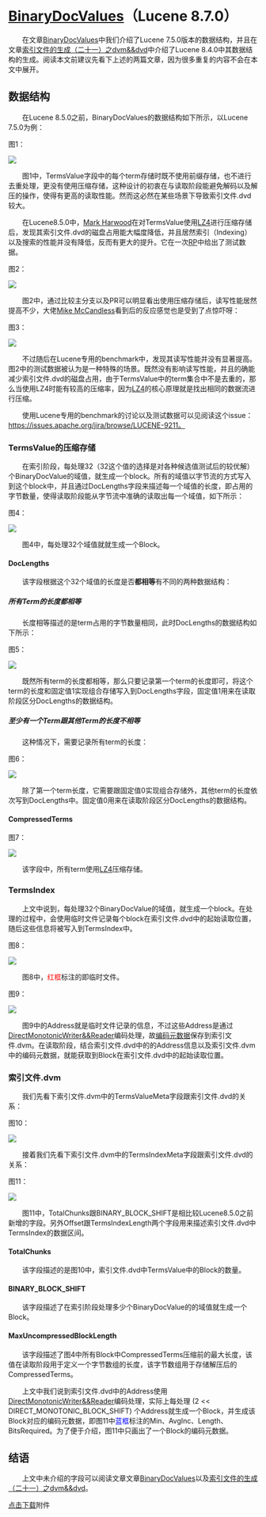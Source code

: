 # [BinaryDocValues](https://www.amazingkoala.com.cn/Lucene/DocValues/)（Lucene 8.7.0）

&emsp;&emsp;在文章[BinaryDocValues](https://www.amazingkoala.com.cn/Lucene/DocValues/2019/0412/49.html)中我们介绍了Lucene 7.5.0版本的数据结构，并且在文章[索引文件的生成（二十一）之dvm&&dvd](https://www.amazingkoala.com.cn/Lucene/Index/2020/0605/147.html)中介绍了Lucene 8.4.0中其数据结构的生成。阅读本文前建议先看下上述的两篇文章，因为很多重复的内容不会在本文中展开。

## 数据结构

&emsp;&emsp;在Lucene 8.5.0之前，BinaryDocValues的数据结构如下所示，以Lucene 7.5.0为例：

图1：

<img src="http://www.amazingkoala.com.cn/uploads/lucene/DocValues/BinaryDocValues870/1.png">

&emsp;&emsp;图1中，TermsValue字段中的每个term存储时既不使用前缀存储，也不进行去重处理，更没有使用压缩存储，这种设计的初衷在与读取阶段能避免解码以及解压的操作，使得有更高的读取性能。然而这必然在某些场景下导致索引文件.dvd较大。

&emsp;&emsp;在Lucene8.5.0中，[Mark Harwood](https://github.com/markharwood)在对TermsValue使用[LZ4](https://www.amazingkoala.com.cn/Lucene/yasuocunchu/2019/0226/37.html)进行压缩存储后，发现其索引文件.dvd的磁盘占用能大幅度降低，并且居然索引（Indexing）以及搜索的性能并没有降低，反而有更大的提升。它在一次[RP](https://github.com/apache/lucene-solr/pull/1234)中给出了测试数据。

图2：

<img src="http://www.amazingkoala.com.cn/uploads/lucene/DocValues/BinaryDocValues870/2.png">

&emsp;&emsp;图2中，通过比较主分支以及PR可以明显看出使用压缩存储后，读写性能居然提高不少，大佬[Mike McCandless](https://www.linkedin.com/in/mikemccand/)看到后的反应感觉也是受到了点惊吓呀：

图3：

<img src="http://www.amazingkoala.com.cn/uploads/lucene/DocValues/BinaryDocValues870/3.png">

&emsp;&emsp;不过随后在Lucene专用的benchmark中，发现其读写性能并没有显著提高。图2中的测试数据被认为是一种特殊的场景。既然没有影响读写性能，并且的确能减少索引文件.dvd的磁盘占用，由于TermsValue中的term集合中不是去重的，那么当使用LZ4时能有较高的压缩率，因为[LZ4](https://www.amazingkoala.com.cn/Lucene/yasuocunchu/2019/0226/37.html)的核心原理就是找出相同的数据流进行压缩。

&emsp;&emsp;使用Lucene专用的benchmark的讨论以及测试数据可以见阅读这个issue： https://issues.apache.org/jira/browse/LUCENE-9211。

### TermsValue的压缩存储

&emsp;&emsp;在索引阶段，每处理32（32这个值的选择是对各种候选值测试后的较优解）个BinaryDocValue的域值，就生成一个block。所有的域值以字节流的方式写入到这个block中，并且通过DocLengths字段来描述每一个域值的长度，即占用的字节数量，使得读取阶段能从字节流中准确的读取出每一个域值，如下所示：

图4：

<img src="http://www.amazingkoala.com.cn/uploads/lucene/DocValues/BinaryDocValues870/4.png">

&emsp;&emsp;图4中，每处理32个域值就就生成一个Block。

#### DocLengths

&emsp;&emsp;该字段根据这个32个域值的长度是否**都相等**有不同的两种数据结构：

##### 所有Term的长度都相等

&emsp;&emsp;长度相等描述的是term占用的字节数量相同，此时DocLengths的数据结构如下所示：

图5：

<img src="http://www.amazingkoala.com.cn/uploads/lucene/DocValues/BinaryDocValues870/5.png">

&emsp;&emsp;既然所有term的长度都相等，那么只要记录第一个term的长度即可，将这个term的长度和固定值1实现组合存储写入到DocLengths字段，固定值1用来在读取阶段区分DocLengths的数据结构。

##### 至少有一个Term跟其他Term的长度不相等

&emsp;&emsp;这种情况下，需要记录所有term的长度：

图6：

<img src="http://www.amazingkoala.com.cn/uploads/lucene/DocValues/BinaryDocValues870/6.png">

&emsp;&emsp;除了第一个term长度，它需要跟固定值0实现组合存储外，其他term的长度依次写到DocLengths中。固定值0用来在读取阶段区分DocLengths的数据结构。

#### CompressedTerms

图7：

<img src="http://www.amazingkoala.com.cn/uploads/lucene/DocValues/BinaryDocValues870/7.png">

&emsp;&emsp;该字段中，所有term使用[LZ4](https://www.amazingkoala.com.cn/Lucene/yasuocunchu/2019/0226/37.html)压缩存储。

### TermsIndex

&emsp;&emsp;上文中说到，每处理32个BinaryDocValue的域值，就生成一个block。在处理的过程中，会使用临时文件记录每个block在索引文件.dvd中的起始读取位置，随后这些信息将被写入到TermsIndex中。

图8：

<img src="http://www.amazingkoala.com.cn/uploads/lucene/DocValues/BinaryDocValues870/8.png">

&emsp;&emsp;图8中，<font color=Red>红框</font>标注的即临时文件。

图9：

<img src="http://www.amazingkoala.com.cn/uploads/lucene/DocValues/BinaryDocValues870/9.png">

&emsp;&emsp;图9中的Address就是临时文件记录的信息，不过这些Address是通过[DirectMonotonicWriter&&Reader](https://www.amazingkoala.com.cn/Lucene/yasuocunchu/2020/1030/173.html)编码处理，故[编码元数据]([DirectMonotonicWriter&&Reader](https://www.amazingkoala.com.cn/Lucene/yasuocunchu/2020/1030/173.html))保存到索引文件.dvm。在读取阶段，结合索引文件.dvd中的的Address信息以及索引文件.dvm中的编码元数据，就能获取到Block在索引文件.dvd中的起始读取位置。

### 索引文件.dvm

&emsp;&emsp;我们先看下索引文件.dvm中的TermsValueMeta字段跟索引文件.dvd的关系：

图10：

<img src="http://www.amazingkoala.com.cn/uploads/lucene/DocValues/BinaryDocValues870/10.png">

&emsp;&emsp;接着我们先看下索引文件.dvm中的TermsIndexMeta字段跟索引文件.dvd的关系：

图11：

<img src="http://www.amazingkoala.com.cn/uploads/lucene/DocValues/BinaryDocValues870/11.png">

&emsp;&emsp;图11中，TotalChunks跟BINARY_BLOCK_SHIFT是相比较Lucene8.5.0之前新增的字段。另外Offset跟TermsIndexLength两个字段用来描述索引文件.dvd中TermsIndex的数据区间。

#### TotalChunks

&emsp;&emsp;该字段描述的是图10中，索引文件.dvd中TermsValue中的Block的数量。

#### BINARY_BLOCK_SHIFT

&emsp;&emsp;该字段描述了在索引阶段处理多少个BinaryDocValue的的域值就生成一个Block。

#### MaxUncompressedBlockLength

&emsp;&emsp;该字段描述了图4中所有Block中CompressedTerms压缩前的最大长度，该值在读取阶段用于定义一个字节数组的长度，该字节数组用于存储解压后的CompressedTerms。

&emsp;&emsp;上文中我们说到索引文件.dvd中的Address使用[DirectMonotonicWriter&&Reader](https://www.amazingkoala.com.cn/Lucene/yasuocunchu/2020/1030/173.html)编码处理，实际上每处理 (2 << DIRECT_MONOTONIC_BLOCK_SHIFT) 个Address就生成一个Block，并生成该Block对应的编码元数据，即图11中<font color=Blue>蓝框</font>标注的Min、AvgInc、Length、BitsRequired。为了便于介绍，图11中只画出了一个Block的编码元数据。

## 结语

&emsp;&emsp;上文中未介绍的字段可以阅读文章文章[BinaryDocValues](https://www.amazingkoala.com.cn/Lucene/DocValues/2019/0412/49.html)以及[索引文件的生成（二十一）之dvm&&dvd](https://www.amazingkoala.com.cn/Lucene/Index/2020/0605/147.html)。

[点击下载](http://www.amazingkoala.com.cn/attachment/Lucene/DocValues/BinaryDocValues-8.7.0/BinaryDocValues.zip)附件





